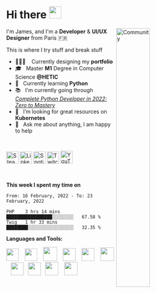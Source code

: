 <h1 align="left">Hi there <img src="https://raw.githubusercontent.com/blackcater/blackcater/main/images/Hi.gif" height="32" /></h1>

<!-- Any image aligned to the right. Beware the width -->
<!-- 
<img width="50%" align="right" alt="Github" src="https://static.dribbble.com/users/2187949/screenshots/13965738/media/a7264b30e5da7df844f9ff61e68e7a1d.jpg"/> 
<img width="50%" align="right" alt="Github" src="https://iili.io/dv1nTl.md.png"/> 
<img width="42%" align="right" alt="Scrolling" src="https://s8.gifyu.com/images/scrolling.gif"/>
-->
<img width="42%" padding-left="-20px" align="right" alt="Community" src="https://i.ibb.co/mbZxHDp/Page-Under-Construction.png"/>
<!-- <img width="42%" padding-left="-20px" align="right" alt="Community" src="https://i.ibb.co/fxWTKy3/Lightroom.png"/> -->
<!-- <img width="47%" padding-left="-20px" align="right" alt="Challenge" src="https://i.ibb.co/n0tH2Nj/ezgif-2-a598e1dfdf47.png"/> -->


I'm James, and I'm a **Developer** & **UI/UX Designer** from Paris 🇫🇷 

This is where I try stuff and break stuff


- 👨🏽‍💻 &nbsp;&nbsp; Currently designing my **portfolio**
- 🎓 &nbsp; Master **M1** Degree in Computer Science **@HETIC**
- 🤖 &nbsp; Currently learning **Python**
- 📚 &nbsp; I'm currently going through [*Complete Python Developer in 2022: Zero to Mastery*](https://academy.zerotomastery.io/p/complete-python-developer-zero-to-mastery)
- 🤔 &nbsp; I’m looking for great resources on **Kubernetes**
- 💬 &nbsp; Ask me about anything, I am happy to help

<br/>

<!-- Contact -->
<div class="contacts" display="flex"; justify-content="center"; align-items="center";>
  
<p align="left">
    <a href="https://steamcommunity.com/id/ojrsh/"><img alt="Steam" title="Steam" height="32" width="32" src="https://raw.githubusercontent.com/peterthehan/peterthehan/master/assets/steam.svg"></a>
  <a href="https://www.linkedin.com/in/james-bissick/"><img alt="LinkedIn" title="LinkedIn" height="32" width="32" src="https://raw.githubusercontent.com/peterthehan/peterthehan/master/assets/linkedin.svg"></a>
  <a href="https://open.spotify.com/user/e684zswkmuqiweuqsunr5wt6b"><img alt="Spotify" title="Spotify" height="32" width="32" src="https://raw.githubusercontent.com/peterthehan/peterthehan/master/assets/spotify.svg"></a>
  <a href="https://www.twitch.tv/jamesharrys"><img alt="Twitch" title="Twitch" height="32" width="32" src="https://raw.githubusercontent.com/peterthehan/peterthehan/master/assets/twitch.svg"></a>
  <a href="https://www.youtube.com/channel/UCFmFnhx5fSAZC0dT2n5xWqg?view_as=subscriber"><img alt="YouTube" title="YouTube" height="34" width="32" src="https://raw.githubusercontent.com/peterthehan/peterthehan/master/assets/youtube.svg"></a>
</p>
</div>

<br/>

<!-- <img src="https://media.giphy.com/media/VgCDAzcKvsR6OM0uWg/giphy.gif" width="50"> -->

**This week I spent my time on** 

<!--START_SECTION:waka-->
```text
From: 16 February, 2022 - To: 23 February, 2022

PHP    3 hrs 14 mins   █████████████████░░░░░░░░   67.58 % 
Twig   1 hr 33 mins    ████████░░░░░░░░░░░░░░░░░   32.35 % 
```
<!--END_SECTION:waka-->


**Languages and Tools:**

<!-- <a href="#" alt="clang"><img height="35" src="https://svgshare.com/i/Ntk.svg"></a>&nbsp;&nbsp; -->
<!-- <a href="#" alt="vue"><img height="33" src="https://svgshare.com/i/Rmd.svg"></a>&nbsp;&nbsp; -->

<a href="#" alt="javascript"><img height="33" src="https://github.com/blackcater/blackcater/blob/main/images/logo-javascript.svg"></a>&nbsp;&nbsp;&nbsp;
<a href="#" alt="typescript"><img height="33" src="https://github.com/blackcater/blackcater/blob/main/images/logo-typescript.svg"></a>&nbsp;&nbsp;&nbsp;
<a href="#" alt="nodejs"><img height="37" src="https://github.com/blackcater/blackcater/blob/main/images/logo-nodejs.svg"></a>&nbsp;&nbsp;&nbsp;
<a href="#" alt="deno"><img height="34" src="https://github.com/blackcater/blackcater/blob/main/images/logo-deno.svg"></a>&nbsp;&nbsp;&nbsp;
<a href="#" alt="swift"><img height="34" src="https://svgshare.com/i/NWS.svg"></a>&nbsp;&nbsp;&nbsp;
<a href="#" alt="python"><img height="36" src="https://svgshare.com/i/VhQ.svg"></a>&nbsp;&nbsp;
<a href="#" alt="react"><img height="34" src="https://svgshare.com/i/RjK.svg"></a>&nbsp;&nbsp;
<a href="#" alt="figma"><img height="34" src="https://upload.wikimedia.org/wikipedia/commons/thumb/3/33/Figma-logo.svg/800px-Figma-logo.svg.png"></a>&nbsp;&nbsp;
<a href="#" alt="postgresql"><img height="35" src="https://upload.wikimedia.org/wikipedia/commons/thumb/2/29/Postgresql_elephant.svg/1080px-Postgresql_elephant.svg.png"></a>&nbsp;&nbsp;&nbsp;
<a href="#" alt="firebase"><img height="35" src="https://cdn.freebiesupply.com/logos/large/2x/firebase-1-logo-png-transparent.png"></a>&nbsp;&nbsp;
<!--
<a href="#" alt="golang"><img height="37" src="https://i.ibb.co/q5krM6Q/3308007-0.png"></a>&nbsp;&nbsp;&nbsp;
<a href="#" alt="graphql"><img height="35" src="https://svgshare.com/i/VBo.svg"></a>&nbsp;&nbsp;&nbsp;

-->



